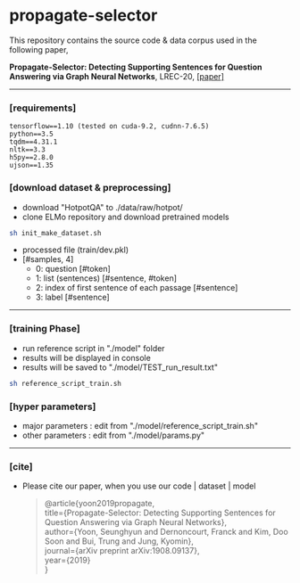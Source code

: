 # propagate-selector

This repository contains the source code & data corpus used in the following paper,

**Propagate-Selector: Detecting Supporting Sentences for Question Answering via Graph Neural Networks**, LREC-20, <a href="https://arxiv.org/abs/1908.09137">[paper]</a>

-------------

### [requirements]
	tensorflow==1.10 (tested on cuda-9.2, cudnn-7.6.5)
	python==3.5
	tqdm==4.31.1
	nltk==3.3
	h5py==2.8.0
	ujson==1.35


### [download dataset & preprocessing]

- download "HotpotQA" to ./data/raw/hotpot/ <br>
- clone ELMo repository and download pretrained models
```bash
sh init_make_dataset.sh
```
- processed file (train/dev.pkl)
- [#samples, 4]
	- 0: question [#token]
	- 1: list (sentences) [#sentence, #token]
	- 2: index of first sentence of each passage [#sentence]
	- 3: label [#sentence]


-------------

### [training Phase]

- run reference script in "./model" folder
- results will be displayed in console <br>
- results will be saved to "./model/TEST_run_result.txt" <br>
```bash
sh reference_script_train.sh
```

### [hyper parameters]

- major parameters : edit from "./model/reference_script_train.sh" <br>
- other parameters : edit from "./model/params.py" <br>


-------------
### [cite]

- Please cite our paper, when you use our code | dataset | model
	> @article{yoon2019propagate,<br>
  title={Propagate-Selector: Detecting Supporting Sentences for Question Answering via Graph Neural Networks},<br>
  author={Yoon, Seunghyun and Dernoncourt, Franck and Kim, Doo Soon and Bui, Trung and Jung, Kyomin},<br>
  journal={arXiv preprint arXiv:1908.09137},<br>
  year={2019}<br>
}